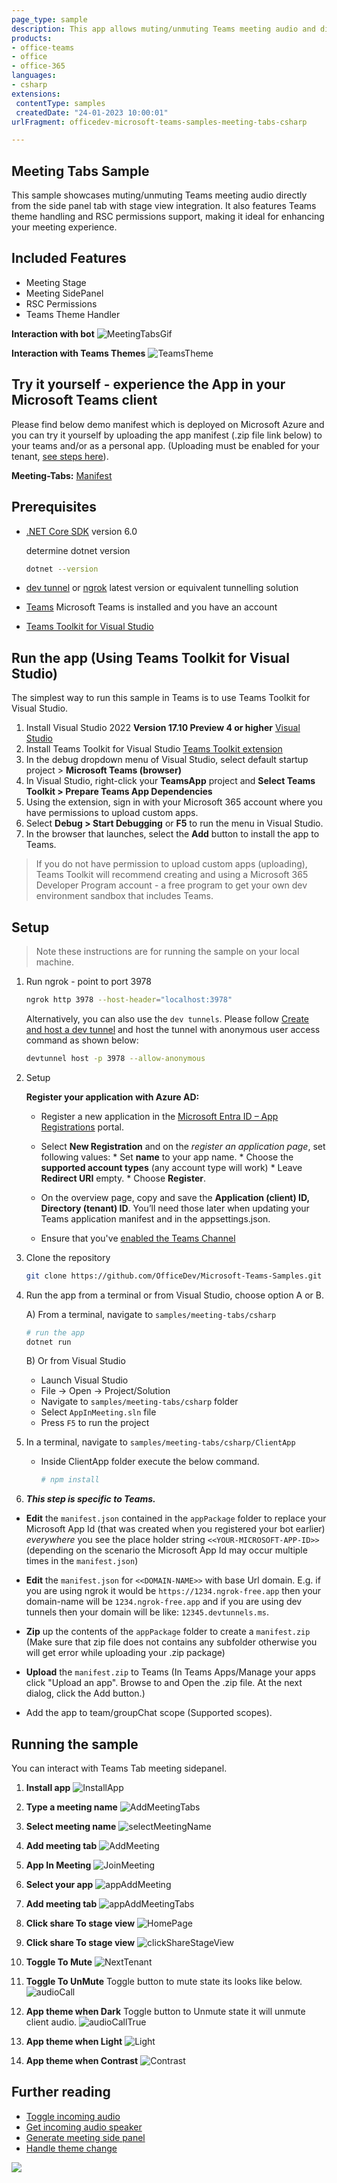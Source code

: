 ```yaml
---
page_type: sample
description: This app allows muting/unmuting Teams meeting audio and displays stage view in the meeting side panel.
products:
- office-teams
- office
- office-365
languages:
- csharp
extensions:
 contentType: samples
 createdDate: "24-01-2023 10:00:01"
urlFragment: officedev-microsoft-teams-samples-meeting-tabs-csharp

---
```


## Meeting Tabs Sample

This sample showcases muting/unmuting Teams meeting audio directly from the side panel tab with stage view integration. It also features Teams theme handling and RSC permissions support, making it ideal for enhancing your meeting experience.

## Included Features
* Meeting Stage
* Meeting SidePanel
* RSC Permissions
* Teams Theme Handler

**Interaction with bot**
![MeetingTabsGif](Images/MeetingTabsGif.gif)

**Interaction with Teams Themes**
![TeamsTheme](Images/TeamsThemes.gif)

## Try it yourself - experience the App in your Microsoft Teams client
Please find below demo manifest which is deployed on Microsoft Azure and you can try it yourself by uploading the app manifest (.zip file link below) to your teams and/or as a personal app. (Uploading must be enabled for your tenant, [see steps here](https://docs.microsoft.com/microsoftteams/platform/concepts/build-and-test/prepare-your-o365-tenant#enable-custom-teams-apps-and-turn-on-custom-app-uploading)).

**Meeting-Tabs:** [Manifest](/samples/meeting-tabs/csharp/demo-manifest/meeting-tabs.zip)

## Prerequisites

- [.NET Core SDK](https://dotnet.microsoft.com/download) version 6.0

  determine dotnet version
  ```bash
  dotnet --version
  ```
- [dev tunnel](https://learn.microsoft.com/en-us/azure/developer/dev-tunnels/get-started?tabs=windows) or [ngrok](https://ngrok.com/) latest version or equivalent tunnelling solution
- [Teams](https://teams.microsoft.com) Microsoft Teams is installed and you have an account
- [Teams Toolkit for Visual Studio](https://learn.microsoft.com/en-us/microsoftteams/platform/toolkit/toolkit-v4/install-teams-toolkit-vs?pivots=visual-studio-v17-7)

## Run the app (Using Teams Toolkit for Visual Studio)

The simplest way to run this sample in Teams is to use Teams Toolkit for Visual Studio.
1. Install Visual Studio 2022 **Version 17.10 Preview 4  or higher** [Visual Studio](https://visualstudio.microsoft.com/downloads/)
1. Install Teams Toolkit for Visual Studio [Teams Toolkit extension](https://learn.microsoft.com/en-us/microsoftteams/platform/toolkit/toolkit-v4/install-teams-toolkit-vs?pivots=visual-studio-v17-7)
1. In the debug dropdown menu of Visual Studio, select default startup project > **Microsoft Teams (browser)**
1. In Visual Studio, right-click your **TeamsApp** project and **Select Teams Toolkit > Prepare Teams App Dependencies**
1. Using the extension, sign in with your Microsoft 365 account where you have permissions to upload custom apps.
1. Select **Debug > Start Debugging** or **F5** to run the menu in Visual Studio.
1. In the browser that launches, select the **Add** button to install the app to Teams.
> If you do not have permission to upload custom apps (uploading), Teams Toolkit will recommend creating and using a Microsoft 365 Developer Program account - a free program to get your own dev environment sandbox that includes Teams.

## Setup

> Note these instructions are for running the sample on your local machine.

1. Run ngrok - point to port 3978

   ```bash
   ngrok http 3978 --host-header="localhost:3978"
   ```  

   Alternatively, you can also use the `dev tunnels`. Please follow [Create and host a dev tunnel](https://learn.microsoft.com/en-us/azure/developer/dev-tunnels/get-started?tabs=windows) and host the tunnel with anonymous user access command as shown below:

   ```bash
   devtunnel host -p 3978 --allow-anonymous
   ```

2. Setup

   **Register your application with Azure AD:**

    - Register a new application in the [Microsoft Entra ID – App Registrations](https://go.microsoft.com/fwlink/?linkid=2083908) portal.

    - Select **New Registration** and on the *register an application page*, set following values:
           * Set **name** to your app name.
           * Choose the **supported account types** (any account type will work)
           * Leave **Redirect URI** empty.
           * Choose **Register**.

    - On the overview page, copy and save the **Application (client) ID, Directory (tenant) ID**. You’ll need those later when updating your Teams application manifest and in the appsettings.json.

    - Ensure that you've [enabled the Teams Channel](https://docs.microsoft.com/en-us/azure/bot-service/channel-connect-teams?view=azure-bot-service-4.0)

3. Clone the repository

    ```bash
    git clone https://github.com/OfficeDev/Microsoft-Teams-Samples.git
    ```
    
4. Run the app from a terminal or from Visual Studio, choose option A or B.

    A) From a terminal, navigate to `samples/meeting-tabs/csharp`

    ```bash
    # run the app
    dotnet run
    ```
    B) Or from Visual Studio

    - Launch Visual Studio
    - File -> Open -> Project/Solution
    - Navigate to `samples/meeting-tabs/csharp` folder
    - Select `AppInMeeting.sln` file
    - Press `F5` to run the project

5. In a terminal, navigate to `samples/meeting-tabs/csharp/ClientApp`

    - Inside ClientApp folder execute the below command.

        ```bash
        # npm install
        ```
 6. __*This step is specific to Teams.*__

- **Edit** the `manifest.json` contained in the  `appPackage` folder to replace your Microsoft App Id (that was created when you registered your bot earlier) *everywhere* you see the place holder string `<<YOUR-MICROSOFT-APP-ID>>` (depending on the scenario the Microsoft App Id may occur multiple times in the `manifest.json`)

- **Edit** the `manifest.json` for `<<DOMAIN-NAME>>` with base Url domain. E.g. if you are using ngrok it would be `https://1234.ngrok-free.app` then your domain-name will be `1234.ngrok-free.app` and if you are using dev tunnels then your domain will be like: `12345.devtunnels.ms`.

- **Zip** up the contents of the `appPackage` folder to create a `manifest.zip` (Make sure that zip file does not contains any subfolder otherwise you will get error while uploading your .zip package)

- **Upload** the `manifest.zip` to Teams (In Teams Apps/Manage your apps click "Upload an app". Browse to and Open the .zip file. At the next dialog, click the Add button.)

- Add the app to team/groupChat scope (Supported scopes). 

## Running the sample

You can interact with Teams Tab meeting sidepanel.

1. **Install app**
![InstallApp](Images/1.Install.png)

2. **Type a meeting name**
![AddMeetingTabs](Images/2.Select_meeting.png)

3. **Select meeting name**
![selectMeetingName](Images/3.Configure_Page.png)

4. **Add meeting tab**
![AddMeeting](Images/4.App_Added.png)

5. **App In Meeting**
![JoinMeeting](Images/5.Selecting_App_In_Metting.png)

6. **Select your app**
![appAddMeeting](Images/6.Configure_Tab_In_Meeting.png)

7. **Add meeting tab**
![appAddMeetingTabs](Images/7.Tab_Added.png)

8. **Click share To stage view**
![HomePage](Images/8.Click_Share_To_Stage_View.png)

9. **Click share To stage view**
![clickShareStageView](Images/9.Share_To_Stage_View.png)

10. **Toggle To Mute**
![NextTenant](Images/10.Toggle_To_Mute.png)

11. **Toggle To UnMute**
Toggle button to mute state its looks like below.
![audioCall](Images/11.Toggle_To_Unmute.png)

12. **App theme when Dark**
Toggle button to Unmute state it will unmute client audio.
![audioCallTrue](Images/12.App_Theme_Dark.png)

13. **App theme when Light**
![Light](Images/13.App_Theme_Light.png)

14. **App theme when Contrast**
![Contrast](Images/14.App_Theme_High_Contrast.png)

## Further reading

- [Toggle incoming audio](https://docs.microsoft.com/en-us/microsoftteams/platform/apps-in-teams-meetings/api-references?tabs=dotnet#toggle-incoming-audio)
- [Get incoming audio speaker](https://docs.microsoft.com/en-us/microsoftteams/platform/apps-in-teams-meetings/api-references?tabs=dotnet#get-incoming-audio-speaker)
- [Generate meeting side panel](https://learn.microsoft.com/en-us/microsoftteams/platform/sbs-meetings-sidepanel?tabs=vs)
- [Handle theme change](https://learn.microsoft.com/en-us/microsoftteams/platform/tabs/how-to/access-teams-context?tabs=Json-v2%2Cteamsjs-v2%2Cdefault#handle-theme-change)


<img src="https://pnptelemetry.azurewebsites.net/microsoft-teams-samples/samples/meeting-tabs-csharp" />